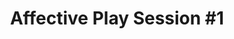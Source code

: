 ---
layout: default
category: session
id: affective-play-session-1
title: Affective Play Session &#35;1

day: Saturday
time: 11&colon;30am - 12&colon;45pm
timeorder: 3
room: Main Space
---